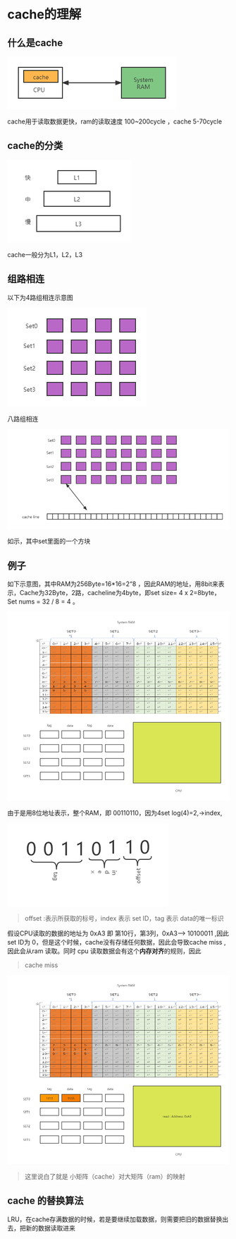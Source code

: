 # cache的理解



## 什么是cache

![cache在系统中示意图](/images/posts/2021-11-20-cache的作用01.png)

cache用于读取数据更快，ram的读取速度 100~200cycle ，cache 5-70cycle



## cache的分类

![](/images/posts/2021-11-20-cache的作用02.png)

cache一般分为L1，L2，L3

## 组路相连

以下为4路组相连示意图

![](/images/posts/2021-11-20-cache的作用03.png)

八路组相连

![](/images/posts/2021-11-20-cache的作用04.png)

如示，其中set里面的一个方块



## 例子

如下示意图，其中RAM为256Byte=16*16=2“8 ，因此RAM的地址，用8bit来表示，Cache为32Byte，2路，cacheline为4byte，即set size= 4 x 2=8byte，Set nums = 32 / 8 = 4 。

![](/images/posts/2021-11-20-cache的作用05.PNG)

由于是用8位地址表示，整个RAM，即 00110110，因为4set log(4)=2,->index,

![](/images/posts/2021-11-20-cache的作用06.PNG)

> offset :表示所获取的标号，index 表示 set ID，tag 表示 data的唯一标识



假设CPU读取的数据的地址为 0xA3 即 第10行，第3列，0xA3--> 10100011  ,因此 set ID为 0，但是这个时候，cache没有存储任何数据，因此会导致cache miss , 因此会从ram 读取。同时 cpu 读取数据会有这个**内存对齐**的规则，因此

> cache miss

![](/images/posts/2021-11-20-cache的作用07.png)

> 这里说白了就是 小矩阵（cache）对大矩阵（ram）的映射

## cache 的替换算法

LRU，在cache存满数据的时候，若是要继续加载数据，则需要把旧的数据替换出去，把新的数据读取进来

